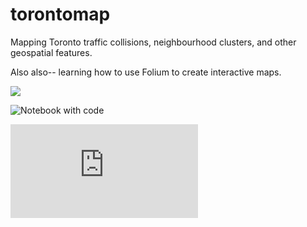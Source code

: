 # torontomap
Mapping Toronto traffic collisions, neighbourhood clusters, and other geospatial features. 

Also also-- learning how to use Folium to create interactive maps.

![](https://github.com/jessimk/torontomap/blob/master/figures/interactive_map_in_action.gif?raw=true)

![Notebook with code](https://github.com/jessimk/torontomap/blob/master/Interactive_Mapping_Demo_Toronto.ipynb)

![Downloadable interactive map](https://github.com/jessimk/torontomap/blob/master/interactive_map/toronto.html)
